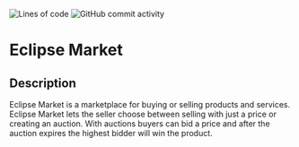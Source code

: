 ![Lines of code](https://img.shields.io/badge/total%20lines-58.6k-blue)
![GitHub commit activity](https://img.shields.io/github/commit-activity/m/ddobrev25/eclipse-market)
# Eclipse Market
## Description
Eclipse Market is a marketplace for buying or selling products and services. 
Eclipse Market lets the seller choose between selling with just a price or creating an auction. 
With auctions buyers can bid a price and after the auction expires the highest bidder will win the product. 
